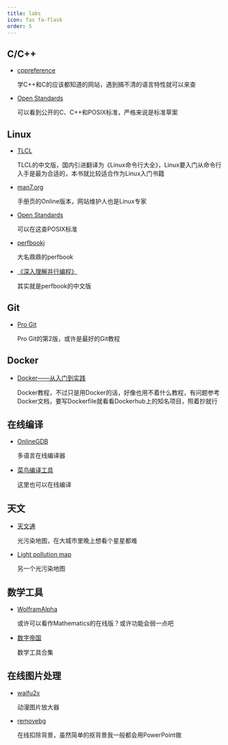 ```yaml
---
title: labs
icon: fas fa-flask
order: 5
---
```


## C/C++

- [cppreference](https://zh.cppreference.com/)

  学C++和C的应该都知道的网站，遇到搞不清的语言特性就可以来查

- [Open Standards](https://www.open-std.org/)

  可以看到公开的C、C++和POSIX标准，严格来说是标准草案

## Linux

- [TLCL](http://billie66.github.io/TLCL/book/)
  
  TLCL的中文版，国内引进翻译为《Linux命令行大全》，Linux要入门从命令行入手是最为合适的，本书就比较适合作为Linux入门书籍

- [man7.org](https://man7.org/)

  手册页的Online版本，网站维护人也是Linux专家

- [Open Standards](https://www.open-std.org/)

  可以在这查POSIX标准

- [perfbookj](https://mirrors.edge.kernel.org/pub/linux/kernel/people/paulmck/perfbook/perfbook.html)

  大名鼎鼎的perfbook

- [《深入理解并行编程》](http://ifeve.com/perfbook/)
  
  其实就是perfbook的中文版

## Git

- [Pro Git](https://git-scm.com/book/zh/v2)
  
  Pro Git的第2版，或许是最好的Git教程

## Docker

- [Docker——从入门到实践](https://vuepress.mirror.docker-practice.com/)

  Docker教程，不过只是用Docker的话，好像也用不着什么教程，有问题参考Docker文档，要写Dockerfile就看看Dockerhub上的知名项目，照着抄就行

## 在线编译

- [OnlineGDB](https://www.onlinegdb.com/)
  
  多语言在线编译器

- [菜鸟编译工具](https://c.runoob.com/compile/)

  这里也可以在线编译

## 天文

- [天文通](https://darkmap.cn/)

  光污染地图，在大城市里晚上想看个星星都难

- [Light pollution map](https://www.lightpollutionmap.info/)

  另一个光污染地图

## 数学工具

- [WolframAlpha](https://www.wolframalpha.com/)

  或许可以看作Mathematics的在线版？或许功能会弱一点吧

- [数字帝国](https://zh.numberempire.com/)

  数学工具合集

## 在线图片处理

- [waifu2x](https://waifu2x.udp.jp/)

  动漫图片放大器

- [removebg](https://www.remove.bg/)
  
  在线扣除背景，虽然简单的抠背景我一般都会用PowerPoint做
